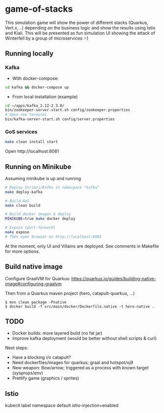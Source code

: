 # game-of-stacks
This simulation game will show the power of different stacks (Quarkus, Vert.x, ..) depending on the business logic and show the results using Istio and Kiali. This will be presented as fun simulation UI showing the attack of Winterfell by a group of microservices :-) 

## Running locally

### Kafka

- With docker-compose:

```bash
cd kafka && docker-compose up
```

- From local installation (example)

```bash
cd ~/apps/kafka_2.12-2.3.0/
bin/zookeeper-server-start.sh config/zookeeper.properties
# Open new terminal
bin/kafka-server-start.sh config/server.properties 
```

### GoS services

```bash
make clean install start
```

Open http://localhost:8081

## Running on Minikube

Assuming minikube is up and running

```bash
# Deploy Strimzi/Kafka in namespace "kafka"
make deploy-kafka

# Build GoS
make clean build

# Build docker images & deploy
MINIKUBE=true make docker deploy

# Expose (port-forward)
make expose
# Then open browser on http://localhost:8081
```

At the moment, only UI and Villains are deployed. See comments in Makefile for more options.

## Build native image

Configure GraalVM for Quarkus:
https://quarkus.io/guides/building-native-image#configuring-graalvm

Then from a Quarkus maven project (hero, catapult-quarkus, ...)
```
$ mvn clean package -Pnative
$ docker build -f src/main/docker/Dockerfile.native -t hero-native .     
```


## TODO

- Docker builds: more layered build (no fat jar)
- Improve kafka deployment (would be better without shell scripts & curl)

Next steps:
- Have a blocking i/o catapult?
- Need dockerfiles/images for quarkus; graal and hotspot/oj9
- New weapon: Bow/arrow; triggered as a process with known target (sysprops/env)
- Prettify game (graphics / sprites)

## Istio

kubectl label namespace default istio-injection=enabled


